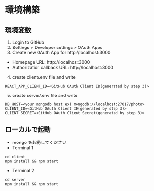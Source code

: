 # 環境構築

## 環境変数

1. Login to GitHub
2. Settings > Developer settings > OAuth Apps
3. Create new OAuth App for http://localhost:3000

- Homepage URL: http://localhost:3000
- Authorization callback URL: http://localhost:3000

4. create client/.env file and write

```
REACT_APP_CLIENT_ID=<GitHub OAuth Client ID(generated by step 3)>
```

5. create server/.env file and write

```
DB_HOST=<your mongodb host ex) mongodb://localhost:27017/photo>
CLIENT_ID=<GitHub OAuth Client ID(generated by step 3)>
CLIENT_SECRET=<GitHub OAuth Client Secret(generated by step 3)>
```

## ローカルで起動

- mongo を起動してください
- Terminal 1

```
cd client
npm install && npm start
```

- Terminal 2

```
cd server
npm install && npm start
```
